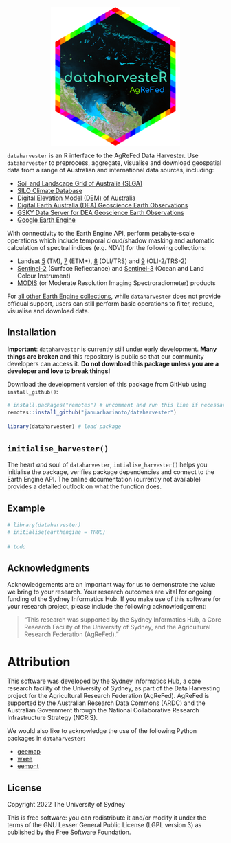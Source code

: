 
<!-- README.md is generated from README.Rmd. Please edit that file -->
<!-- badges: start -->
<!-- badges: end -->

<img src="man/figures/logo_r.png" width="300" style="display: block; margin: auto;" />

`dataharvester` is an R interface to the AgReFed Data Harvester. Use
`dataharvester` to preprocess, aggregate, visualise and download
geospatial data from a range of Australian and international data
sources, including:

-   [Soil and Landscape Grid of Australia (SLGA)](https://is.gd/i8nF0Z)
-   [SILO Climate Database](https://is.gd/ifJ8tB)
-   [Digital Elevation Model (DEM) of Australia](https://is.gd/ZLFwGs)
-   [Digital Earth Australia (DEA) Geoscience Earth
    Observations](https://is.gd/gRSlVG)
-   [GSKY Data Server for DEA Geoscience Earth
    Observations](https://is.gd/zFHxfD)
-   [Google Earth Engine](https://is.gd/VdO3Jx)

With connectivity to the Earth Engine API, perform petabyte-scale
operations which include temporal cloud/shadow masking and automatic
calculation of spectral indices (e.g. NDVI) for the following
collections:

-   Landsat
    [5](https://developers.google.com/earth-engine/datasets/catalog/landsat-5)
    (TM),
    [7](https://developers.google.com/earth-engine/datasets/catalog/landsat-7)
    (ETM+),
    [8](https://developers.google.com/earth-engine/datasets/catalog/landsat-8)
    (OLI/TRS) and
    [9](https://developers.google.com/earth-engine/datasets/catalog/landsat-9)
    (OLI-2/TRS-2)
-   [Sentinel-2](https://developers.google.com/earth-engine/datasets/catalog/sentinel-2)
    (Surface Reflectance) and
    [Sentinel-3](https://developers.google.com/earth-engine/datasets/catalog/COPERNICUS_S3_OLCI)
    (Ocean and Land Colour Instrument)
-   [MODIS](https://developers.google.com/earth-engine/datasets/catalog/modis)
    (or Moderate Resolution Imaging Spectroradiometer) products

For [all other Earth Engine
collections](https://developers.google.com/earth-engine/datasets/),
while `dataharvester` does not provide officual support, users can still
perform basic operations to filter, reduce, visualise and download data.

## Installation

**Important**: `dataharvester` is currently still under early
development. **Many things are broken** and this repository is public so
that our community developers can access it. **Do not download this
package unless you are a developer and love to break things!**

Download the development version of this package from GitHub using
`install_github()`:

``` r
# install.packages("remotes") # uncomment and run this line if necessary
remotes::install_github("januarharianto/dataharvester")

library(dataharvester) # load package
```

## `initialise_harvester()`

The heart *and* soul of `dataharvester`, `intialise_harvester()` helps
you initialise the package, verifies package dependencies and connect to
the Earth Engine API. The online documentation (currently not available)
provides a detailed outlook on what the function does.

## Example

``` r
# library(dataharvester)
# initialise(earthengine = TRUE)

# todo
```

## Acknowledgments

Acknowledgements are an important way for us to demonstrate the value we
bring to your research. Your research outcomes are vital for ongoing
funding of the Sydney Informatics Hub. If you make use of this software
for your research project, please include the following acknowledgement:

> “This research was supported by the Sydney Informatics Hub, a Core
> Research Facility of the University of Sydney, and the Agricultural
> Research Federation (AgReFed).”

# Attribution

This software was developed by the Sydney Informatics Hub, a core
research facility of the University of Sydney, as part of the Data
Harvesting project for the Agricultural Research Federation (AgReFed).
AgReFed is supported by the Australian Research Data Commons (ARDC) and
the Australian Government through the National Collaborative Research
Infrastructure Strategy (NCRIS).

We would also like to acknowledge the use of the following Python
packages in `dataharvester`:

-   [geemap](https://github.com/giswqs/geemap)
-   [wxee](https://github.com/aazuspan/wxee)
-   [eemont](https://github.com/davemlz/eemont)

## License

Copyright 2022 The University of Sydney

This is free software: you can redistribute it and/or modify it under
the terms of the GNU Lesser General Public License (LGPL version 3) as
published by the Free Software Foundation.
